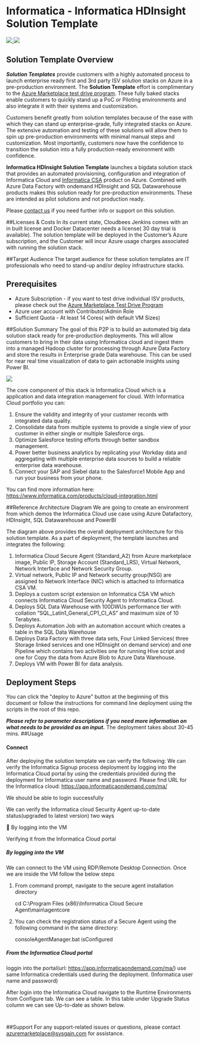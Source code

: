 # Informatica - Informatica HDInsight Solution Template
<a href="https://portal.azure.com/#create/Microsoft.Template/uri/https%3A%2F%2Fraw.githubusercontent.com%2Fsysgain%2Fazurequickstarts%2Fmaster%2FInformatica-ADF-HDInsight-PowerBI%2Fazuredeploy.json" target="_blank">
<img src="http://azuredeploy.net/deploybutton.png"/>
</a>
<a href="http://armviz.io/#/?load=https%3A%2F%2Fraw.githubusercontent.com%2Fsysgain%2Fazurequickstarts%2Fmaster%2FInformatica-ADF-HDInsight-PowerBI%2Fazuredeploy.json" target="_blank">
<img src="http://armviz.io/visualizebutton.png"/>
</a>

## Solution Template Overview
***Solution Templates*** provide customers with a highly automated process to launch enterprise ready first and 3rd party ISV solution stacks on Azure in a pre-production environment. The **Solution Template** effort is complimentary to the [Azure Marketplace test drive program](https://azure.microsoft.com/en-us/marketplace/test-drives/). These fully baked stacks enable customers to quickly stand up a PoC or Piloting environments and also integrate it with their systems and customization.

Customers benefit greatly from solution templates because of the ease with which they can stand up enterprise-grade, fully integrated stacks on Azure. The extensive automation and testing of these solutions will allow them to spin up pre-production environments with minimal manual steps and customization.  Most importantly, customers now have the confidence to transition the solution into a fully production-ready environment with confidence.

**Informatica HDInsight Solution Template** launches a bigdata solution stack that provides an automated provisioning, configuration and integration of Informatica Cloud and [Informatica CSA](https://azure.microsoft.com/en-us/marketplace/partners/informatica-cloud/informatica-cloud/) product on Azure. Combined with Azure Data Factory with ondemand HDInsight and SQL Datawarehouse products makes this solution ready for pre-production environments. These are intended as pilot solutions and not production ready.

Please [contact us](azuremarketplace@sysgain.com) if you need further info or support on this solution.

##Licenses & Costs
In its current state, Cloudbees Jenkins comes with an in built license and Docker Datacenter needs a license( 30 day trial is available). The solution template will be deployed in the Customer’s Azure subscription, and the Customer will incur Azure usage charges associated with running the solution stack.

##Target Audience
The target audience for these solution templates are IT professionals who need to stand-up and/or deploy infrastructure stacks.

## Prerequisites
* Azure Subscription - if you want to test drive individual ISV products, please check out the [Azure Marketplace Test Drive Program ](https://azure.microsoft.com/en-us/marketplace/test-drives/)
* Azure user account with Contributor/Admin Role
* Sufficient Quota - At least 14 Cores( with default VM Sizes)
 
##Solution Summary
The goal of this P2P is to build an automated big data solution stack ready for pre-production deployments. This will allow customers to bring in their data using Informatica cloud  and ingest them into a managed Hadoop cluster for processing through Azure Data Factory and store the results in Enterprise grade Data warehouse. This can be used for near real time visualization of data to gain actionable insights using Power BI.

![]( images/informatica-cloud.png)

The core component of this stack is Informatica Cloud which is a application and data integration management for cloud. With Informatica Cloud portfolio you can:

1. Ensure the validity and integrity of your customer records with integrated data quality.
2. Consolidate data from multiple systems to provide a single view of your customer in either single or multiple Salesforce orgs.
3. Optimize Salesforce testing efforts through better sandbox management.
4. Power better business analytics by replicating your Workday data and aggregating with multiple enterprise data sources to build a reliable enterprise data warehouse.
5. Connect your SAP and Siebel data to the Salesforce1 Mobile App and run your business from your phone.
 
You can find more information here: https://www.informatica.com/products/cloud-integration.html

##Reference Architecture Diagram
We are going to create an environment from which demos the Informatica Cloud use case using Azure Datafactory, HDInsight, SQL Datawarehouse and PowerBI 
![[](images/reference-arch.png)](images/reference-arch.png)

The diagram above provides the overall deployment architecture for this solution template.
As a part of deployment, the template launches and integrates the following:

1. Informatica Cloud Secure Agent (Standard_A2) from Azure marketplace image, Public IP, Storage Account (Standard_LRS), Virtual Network, Network Interface and Network Security Group.
2. Virtual network, Public IP and Network security group(NSG) are assigned to Network Interface (NIC) which is attached to Informatica CSA VM.
3. Deploys a custom script extension on Informatica CSA VM which connects Informatica Cloud Security Agent to Informatica Cloud.
4. Deploys SQL Data Warehouse with 100DWUs performance tier with collation “SQL_Latin1_General_CP1_CI_AS” and maximum size of 10 Terabytes.
5. Deploys Automation Job with an automation account which creates a table in the SQL Data Warehouse
6. Deploys Data Factory with three data sets, Four Linked Services( three Storage linked services and one HDInsight on demand service) and one Pipeline which contains two activities one for running Hive script and one for Copy the data from Azure Blob to Azure Data Warehouse.
7. Deploys VM with Power BI for data analysis.
 
## Deployment Steps
You can click the "deploy to Azure" button at the beginning of this document or follow the instructions for command line deployment using the scripts in the root of this repo.

***Please refer to parameter descriptions if you need more information on what needs to be provided as an input.***
The deployment takes about 30-45 mins.
##Usage
#### Connect
After deploying the solution template we can verify the following:
We can verify the Informatica Signup process deployment by logging into the Informatica Cloud portal by using the credentials provided during the deployment for Informatica user name and password.
Please find URL for the Informatica cloud:
https://app.informaticaondemand.com/ma/

We should be able to login successfully

We can verify the  Informatica cloud Security Agent up-to-date status(upgraded to latest version) two ways

	By logging into the VM 

   Verifying it from the Informatica Cloud portal

##### By logging into the VM
 
We can connect to the VM using RDP/Remote Desktop Connection. Once we are inside the VM follow the below steps

1.	From command prompt, navigate to the secure agent installation directory 

     cd  C:\Program Files (x86)\Informatica Cloud Secure Agent\main\agentcore
  
2.	You can check the registration status of a Secure Agent using the following command in the same directory:

     consoleAgentManager.bat isConfigured

##### From the Informatica Cloud portal

loggin into the portal(url: https://app.informaticaondemand.com/ma/) use same Informatica credentials used during the deployment.  (Informatica user name and password)

After login into the Informatica Cloud navigate to the Runtime Environments from Configure tab. We can see a table. In this table under Upgrade Status column we can see Up-to-date as shown below.

![[](images/ic1.png)](images/ic1.png)

![[](images/ic2.png)](images/ic2.png)

##Support
For any support-related issues or questions, please contact azuremarketplace@sysgain.com for assistance.

